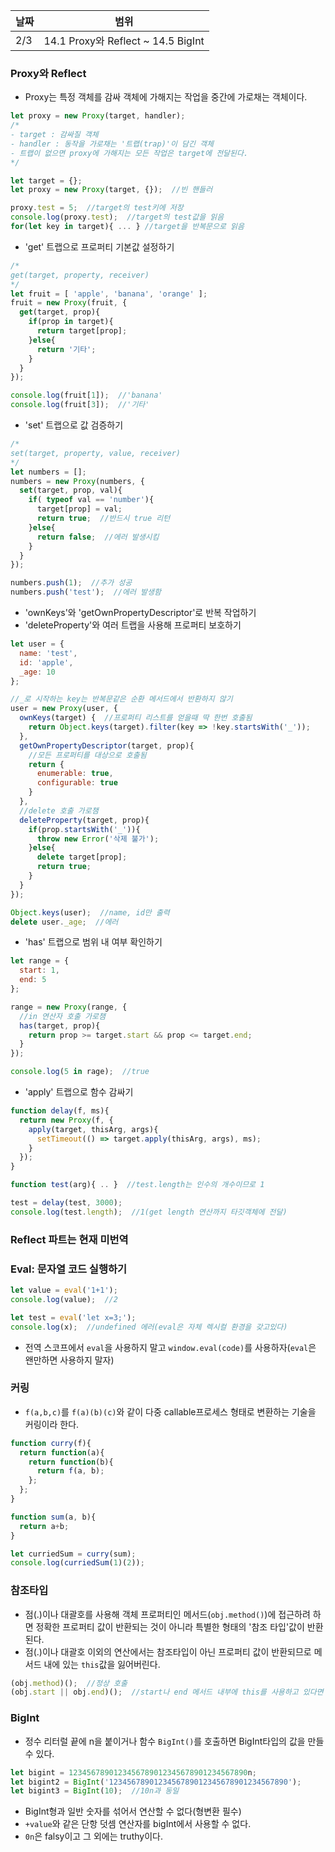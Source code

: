 날짜 | 범위
--- | ---
2/3 | 14.1 Proxy와 Reflect ~ 14.5 BigInt

### Proxy와 Reflect
- Proxy는 특정 객체를 감싸 객체에 가해지는 작업을 중간에 가로채는 객체이다.
```js
let proxy = new Proxy(target, handler);
/*
- target : 감싸질 객체
- handler : 동작을 가로채는 '트랩(trap)'이 담긴 객체
- 트랩이 없으면 proxy에 가해지는 모든 작업은 target에 전달된다.
*/

let target = {};
let proxy = new Proxy(target, {});  //빈 핸들러

proxy.test = 5;  //target의 test키에 저장
console.log(proxy.test);  //target의 test값을 읽음
for(let key in target){ ... } //target을 반복문으로 읽음
```

- 'get' 트랩으로 프로퍼티 기본값 설정하기
```js
/*
get(target, property, receiver)
*/
let fruit = [ 'apple', 'banana', 'orange' ];
fruit = new Proxy(fruit, {
  get(target, prop){
    if(prop in target){
      return target[prop];
    }else{
      return '기타';
    }
  }
});

console.log(fruit[1]);  //'banana'
console.log(fruit[3]);  //'기타'
```

- 'set' 트랩으로 값 검증하기
```js
/*
set(target, property, value, receiver)
*/
let numbers = [];
numbers = new Proxy(numbers, {
  set(target, prop, val){
    if( typeof val == 'number'){
      target[prop] = val;
      return true;  //반드시 true 리턴
    }else{
      return false;  //에러 발생시킴
    }
  }
});

numbers.push(1);  //추가 성공
numbers.push('test');  //에러 발생함
```

- 'ownKeys'와 'getOwnPropertyDescriptor'로 반복 작업하기
- 'deleteProperty'와 여러 트랩을 사용해 프로퍼티 보호하기
```js
let user = {
  name: 'test',
  id: 'apple',
  _age: 10
};

//_로 시작하는 key는 반복문같은 순환 메서드에서 반환하지 않기
user = new Proxy(user, {
  ownKeys(target) {  //프로퍼티 리스트를 얻을때 딱 한번 호출됨
    return Object.keys(target).filter(key => !key.startsWith('_'));
  },
  getOwnPropertyDescriptor(target, prop){
    //모든 프로퍼티를 대상으로 호출됨
    return {
      enumerable: true,
      configurable: true
    }
  },
  //delete 호출 가로챔
  deleteProperty(target, prop){
    if(prop.startsWith('_')){
      throw new Error('삭제 불가');
    }else{
      delete target[prop];
      return true;
    }
  }
});

Object.keys(user);  //name, id만 출력
delete user._age;  //에러
```

- 'has' 트랩으로 범위 내 여부 확인하기
```js
let range = {
  start: 1,
  end: 5
};

range = new Proxy(range, {
  //in 연산자 호출 가로챔
  has(target, prop){
    return prop >= target.start && prop <= target.end;
  }
});

console.log(5 in rage);  //true
```

- 'apply' 트랩으로 함수 감싸기
```js
function delay(f, ms){
  return new Proxy(f, {
    apply(target, thisArg, args){
      setTimeout(() => target.apply(thisArg, args), ms);
    }
  });
}

function test(arg){ .. }  //test.length는 인수의 개수이므로 1

test = delay(test, 3000);
console.log(test.length);  //1(get length 연산까지 타깃객체에 전달)
```

### Reflect 파트는 현재 미번역

### Eval: 문자열 코드 실행하기
```js
let value = eval('1+1');
console.log(value);  //2

let test = eval('let x=3;');
console.log(x);  //undefined 에러(eval은 자체 렉시컬 환경을 갖고있다)
```
- 전역 스코프에서 `eval`을 사용하지 말고 `window.eval(code)`를 사용하자(`eval`은 왠만하면 사용하지 말자)

### 커링
- `f(a,b,c)`를 `f(a)(b)(c)`와 같이 다중 callable프로세스 형태로 변환하는 기술을 커링이라 한다.
```js
function curry(f){
  return function(a){
    return function(b){
      return f(a, b);
    };
  };
}

function sum(a, b){
  return a+b;
}

let curriedSum = curry(sum);
console.log(curriedSum(1)(2));
```

### 참조타입
- 점(.)이나 대괄호를 사용해 객체 프로퍼티인 메서드(`obj.method()`)에 접근하려 하면 정확한 프로퍼티 값이 반환되는 것이 아니라 특별한 형태의 '참조 타입'값이 반환된다.
- 점(.)이나 대괄호 이외의 연산에서는 참조타입이 아닌 프로퍼티 값이 반환되므로 메서드 내에 있는 `this`값을 잃어버린다.
```js
(obj.method)();  //정상 호출
(obj.start || obj.end)();  //start나 end 메서드 내부에 this를 사용하고 있다면 에러가 난다.
```

### BigInt
- 정수 리터럴 끝에 n을 붙이거나 함수 `BigInt()`를 호출하면 BigInt타입의 값을 만들 수 있다.
```js
let bigint = 1234567890123456789012345678901234567890n;
let bigint2 = BigInt('1234567890123456789012345678901234567890');
let bigint3 = BigInt(10);  //10n과 동일
```
- BigInt형과 일반 숫자를 섞어서 연산할 수 없다(형변환 필수)
- `+value`와 같은 단항 덧셈 연산자를 bigInt에서 사용할 수 없다.
- `0n`은 falsy이고 그 외에는 truthy이다.
